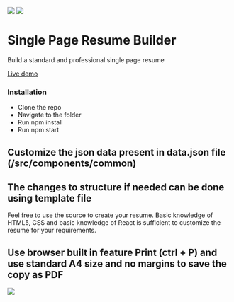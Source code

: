 [![](https://img.shields.io/github/forks/sadanandpai/single-page-resume-builder?style=for-the-badge)](#forks)
[![](https://img.shields.io/github/stars/sadanandpai/single-page-resume-builder?style=for-the-badge)](#stars)

# Single Page Resume Builder
Build a standard and professional single page resume

<a href="https://sadanandpai.github.io/single-page-resume-builder/dist/index.html">Live demo</a>

### Installation
- Clone the repo
- Navigate to the folder
- Run npm install
- Run npm start

## Customize the json data present in data.json file (/src/components/common)

## The changes to structure if needed can be done using template file

Feel free to use the source to create your resume.
Basic knowledge of HTML5, CSS and basic knowledge of React is sufficient to customize the resume for your requirements.

## Use browser built in feature Print (ctrl + P) and use standard A4 size and no margins to save the copy as PDF

![](https://visitor-badge.glitch.me/badge?page_id=single-page-resume-builder)
